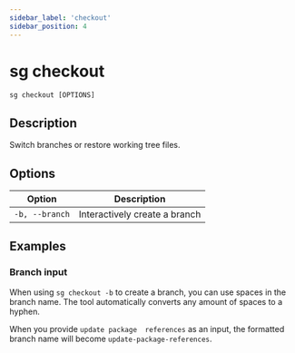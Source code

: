 ```yaml
---
sidebar_label: 'checkout'
sidebar_position: 4
---
```


# sg checkout

`sg checkout [OPTIONS]`

## Description

Switch branches or restore working tree files.

## Options

| Option | Description |
| - | - |
| `-b, --branch` | Interactively create a branch |

## Examples
### Branch input

When using `sg checkout -b` to create a branch, you can use spaces in the branch name. The tool automatically converts any amount of spaces to a hyphen.

When you provide `update package  references` as an input, the formatted branch name will become `update-package-references`.
